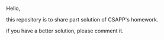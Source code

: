 <p>Hello,</p>
<p>this repository is to share part solution of CSAPP's homework.</p>
<p>if you have a better solution, please comment it.</p>

